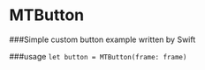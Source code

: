 # MTButton

###Simple custom button example written by Swift

###usage 
```let button = MTButton(frame: frame)```


